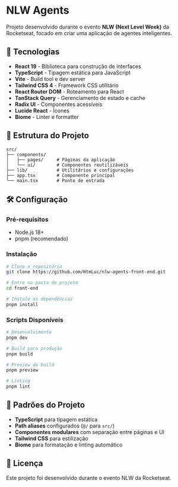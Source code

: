 # NLW Agents

Projeto desenvolvido durante o evento **NLW (Next Level Week)** da Rocketseat, focado em criar uma aplicação de agentes inteligentes.

## 🚀 Tecnologias

- **React 19** - Biblioteca para construção de interfaces
- **TypeScript** - Tipagem estática para JavaScript
- **Vite** - Build tool e dev server
- **Tailwind CSS 4** - Framework CSS utilitário
- **React Router DOM** - Roteamento para React
- **TanStack Query** - Gerenciamento de estado e cache
- **Radix UI** - Componentes acessíveis
- **Lucide React** - Ícones
- **Biome** - Linter e formatter

## 📁 Estrutura do Projeto

```
src/
├── components/
│   ├── pages/     # Páginas da aplicação
│   └── ui/        # Componentes reutilizáveis
├── lib/           # Utilitários e configurações
├── app.tsx        # Componente principal
└── main.tsx       # Ponto de entrada
```

## 🛠️ Configuração

### Pré-requisitos

- Node.js 18+
- pnpm (recomendado)

### Instalação

```bash
# Clone o repositório
git clone https://github.com/HtmLuc/nlw-agents-front-end.git

# Entre na pasta do projeto
cd front-end

# Instale as dependências
pnpm install
```

### Scripts Disponíveis

```bash
# Desenvolvimento
pnpm dev

# Build para produção
pnpm build

# Preview do build
pnpm preview

# Linting
pnpm lint
```

## 🎯 Padrões do Projeto

- **TypeScript** para tipagem estática
- **Path aliases** configurados (`@/` para `src/`)
- **Componentes modulares** com separação entre páginas e UI
- **Tailwind CSS** para estilização
- **Biome** para formatação e linting automático

## 📝 Licença

Este projeto foi desenvolvido durante o evento NLW da Rocketseat. 